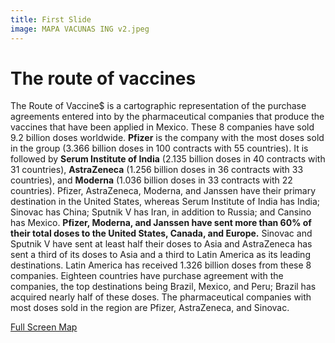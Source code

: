 ```yaml
---
title: First Slide
image: MAPA VACUNAS ING v2.jpeg
---
```


# The route of vaccines

The Route of Vaccine$ is a cartographic representation of the purchase agreements entered into by the pharmaceutical companies that produce the vaccines that have been applied in Mexico. These 8 companies have sold 9.2 billion doses worldwide. **Pfizer** is the company with the most doses sold in the group (3.366 billion doses in 100 contracts with 55 countries). It is followed by **Serum Institute of India** (2.135 billion doses in 40 contracts with 31 countries), **AstraZeneca** (1.256 billion doses in 36 contracts with 33 countries), and **Moderna** (1.036 billion doses in 33 contracts with 22 countries). Pfizer, AstraZeneca, Moderna, and Janssen have their primary destination in the United States, whereas Serum Institute of India has India; Sinovac has China; Sputnik V has Iran, in addition to Russia; and Cansino has Mexico. **Pfizer, Moderna, and Janssen have sent more than 60% of their total doses to the United States, Canada, and Europe.** Sinovac and Sputnik V have sent at least half their doses to Asia and AstraZeneca has sent a third of its doses to Asia and a third to Latin America as its leading destinations. Latin America has received 1.326 billion doses from these 8 companies. Eighteen countries have purchase agreement with the companies, the top destinations being Brazil, Mexico, and Peru; Brazil has acquired nearly half of these doses. The pharmaceutical companies with most doses sold in the region are Pfizer, AstraZeneca, and Sinovac.

<a class="btn btn-secondary" href="https://poderlatam.org/wp-content/uploads/2022/05/mapa_larutadelasvacunas.png" target="_blank">Full Screen Map</a>
<br>
